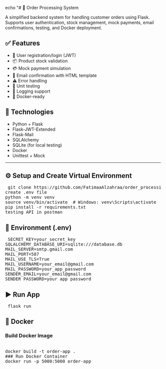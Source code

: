echo "# 🛒 Order Processing System

A simplified backend system for handling customer orders using Flask. Supports user authentication, stock management, mock payments, email confirmations, testing, and Docker deployment.

## ✅ Features
- 🔐 User registration/login (JWT)
- 📦 Product stock validation
- 💳 Mock payment simulation
- 📧 Email confirmation with HTML template
- ⚠️ Error handling
- 🧪 Unit testing
- 🧾 Logging support
- 🐳 Docker-ready



## 🧰 Technologies

- Python + Flask
- Flask-JWT-Extended
- Flask-Mail
- SQLAlchemy
- SQLite (for local testing)
- Docker
- Unittest + Mock

---

## ⚙️ Setup and Create Virtual Environment
<pre> git clone https://github.com/FatimaaAlzahraa/order_processing_system
create .env file 
python -m venv venv
source venv/bin/activate  # Windows: venv\Scripts\activate
pip install -r requirements.txt  
testing API in postman  </pre> 

## 🔐 Environment (.env)

<pre> SECRET_KEY=your_secret_key 
SQLALCHEMY_DATABASE_URI=sqlite:///database.db 
MAIL_SERVER=smtp.gmail.com 
MAIL_PORT=587 
MAIL_USE_TLS=True 
MAIL_USERNAME=your_email@gmail.com 
MAIL_PASSWORD=your_app_password 
SENDER_EMAIL=your_email@gmail.com 
SENDER_PASSWORD=your_app_password </pre>


## ▶️ Run App

<pre> flask run </pre>


## 🐳 Docker
### Build Docker Image
<pre> <https://hub.docker.com/r/fatmaalzahra/hey-app-flask>
docker build -t order-app .
### Run Docker Container
docker run -p 5000:5000 order-app 
</pre>
